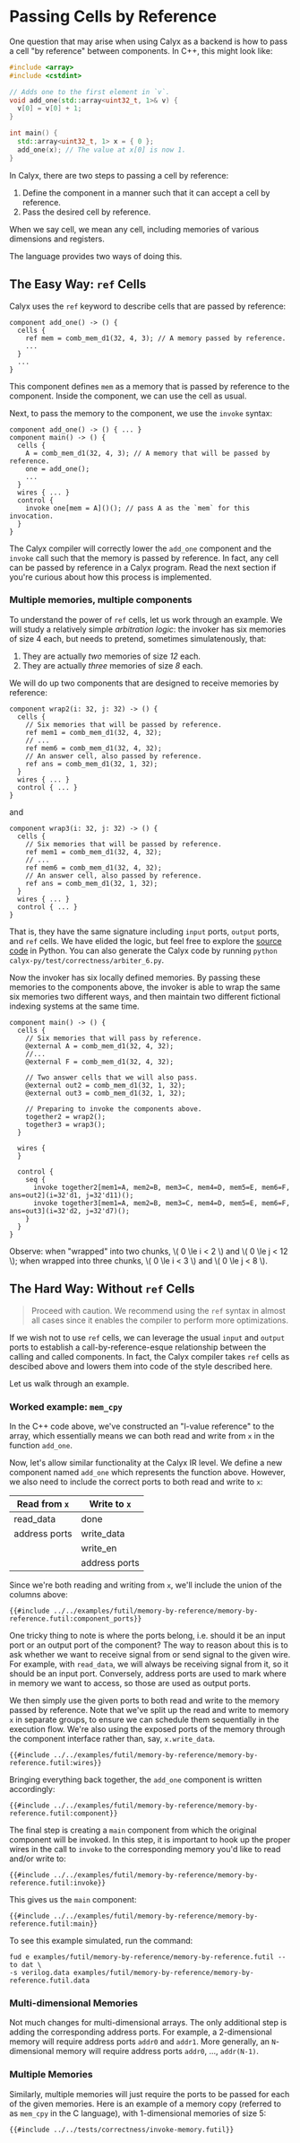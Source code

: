 # Passing Cells by Reference

One question that may arise when using Calyx as a backend is how to
pass a cell "by reference" between components. In C++, this might look like:
```C++
#include <array>
#include <cstdint>

// Adds one to the first element in `v`.
void add_one(std::array<uint32_t, 1>& v) {
  v[0] = v[0] + 1;
}

int main() {
  std::array<uint32_t, 1> x = { 0 };
  add_one(x); // The value at x[0] is now 1.
}
```

In Calyx, there are two steps to passing a cell by reference:
1. Define the component in a manner such that it can accept a cell by reference.
2. Pass the desired cell by reference.

When we say cell, we mean any cell, including memories of various dimensions and registers.

The language provides two ways of doing this.

## The Easy Way: `ref` Cells

Calyx uses the `ref` keyword to describe cells that are passed by reference:

```
component add_one() -> () {
  cells {
    ref mem = comb_mem_d1(32, 4, 3); // A memory passed by reference.
    ...
  }
  ...
}
```

This component defines `mem` as a memory that is passed by reference to the component.
Inside the component, we can use the cell as usual.

Next, to pass the memory to the component, we use the `invoke` syntax:
```
component add_one() -> () { ... }
component main() -> () {
  cells {
    A = comb_mem_d1(32, 4, 3); // A memory that will be passed by reference.
    one = add_one();
    ...
  }
  wires { ... }
  control {
    invoke one[mem = A]()(); // pass A as the `mem` for this invocation.
  }
}
```

The Calyx compiler will correctly lower the `add_one` component and the `invoke` call such that the memory is passed by reference.
In fact, any cell can be passed by reference in a Calyx program.
Read the next section if you're curious about how this process is implemented.

### Multiple memories, multiple components

To understand the power of `ref` cells, let us work through an example.
We will study a relatively simple _arbitration logic_:
the invoker has six memories of size 4 each, but needs to pretend, sometimes simulatenously, that:
1. They are actually _two_ memories of size _12_ each.
2. They are actually _three_ memories of size _8_ each.


We will do up two components that are designed to receive memories by reference:

```
component wrap2(i: 32, j: 32) -> () {
  cells {
    // Six memories that will be passed by reference.
    ref mem1 = comb_mem_d1(32, 4, 32);
    // ...
    ref mem6 = comb_mem_d1(32, 4, 32);
    // An answer cell, also passed by reference.
    ref ans = comb_mem_d1(32, 1, 32);
  }
  wires { ... }
  control { ... }
}
```
and
```
component wrap3(i: 32, j: 32) -> () {
  cells {
    // Six memories that will be passed by reference.
    ref mem1 = comb_mem_d1(32, 4, 32);
    // ...
    ref mem6 = comb_mem_d1(32, 4, 32);
    // An answer cell, also passed by reference.
    ref ans = comb_mem_d1(32, 1, 32);
  }
  wires { ... }
  control { ... }
}
```

That is, they have the same signature including `input` ports, `output` ports, and `ref` cells.
We have elided the logic, but feel free to explore the [source code][arbiter_6.py] in Python. You can also generate the Calyx code by running `python calyx-py/test/correctness/arbiter_6.py`.

Now the invoker has six locally defined memories.
By passing these memories to the components above, the invoker is able to wrap the same six memories two different ways, and then maintain two different fictional indexing systems at the same time.

```
component main() -> () {
  cells {
    // Six memories that will pass by reference.
    @external A = comb_mem_d1(32, 4, 32);
    //...
    @external F = comb_mem_d1(32, 4, 32);

    // Two answer cells that we will also pass.
    @external out2 = comb_mem_d1(32, 1, 32);
    @external out3 = comb_mem_d1(32, 1, 32);

    // Preparing to invoke the components above.
    together2 = wrap2();
    together3 = wrap3();
  }

  wires {
  }

  control {
    seq {
      invoke together2[mem1=A, mem2=B, mem3=C, mem4=D, mem5=E, mem6=F, ans=out2](i=32'd1, j=32'd11)();
      invoke together3[mem1=A, mem2=B, mem3=C, mem4=D, mem5=E, mem6=F, ans=out3](i=32'd2, j=32'd7)();
    }
  }
}
```

Observe: when "wrapped" into two chunks, \\( 0 \le i < 2 \\) and \\( 0 \le j < 12 \\); when wrapped into three chunks, \\( 0 \le i < 3 \\) and \\( 0 \le j < 8 \\).


## The Hard Way: Without `ref` Cells

> Proceed with caution. We recommend using the `ref` syntax in almost all cases since it enables the compiler to perform more optimizations.

If we wish not to use `ref` cells, we can leverage the usual `input` and `output` ports to establish a call-by-reference-esque relationship between the calling and called components.
In fact, the Calyx compiler takes `ref` cells as descibed above and lowers them into code of the style described here.

Let us walk through an example.

### Worked example: `mem_cpy`

In the C++ code above, we've constructed an "l-value reference" to the array,
which essentially means we can both read and write from `x` in the function
`add_one`.

Now, let's allow similar functionality at the Calyx IR level.
We define a new component named `add_one` which represents the function
above. However, we also need to include the correct ports to both read
and write to `x`:

|  Read from `x` | Write to `x`  |
|----------------|---------------|
| read_data      | done          |
| address ports  | write_data    |
|                | write_en      |
|                | address ports |

Since we're both reading and writing from `x`, we'll
include the union of the columns above:
```
{{#include ../../examples/futil/memory-by-reference/memory-by-reference.futil:component_ports}}
```

One tricky thing to note is where the ports belong, i.e. should it be
an input port or an output port of the component? The way to reason about this
is to ask whether we want to receive signal from or send signal to the given wire. For example,
with `read_data`, we will always be receiving signal from it, so it should be an input port.
Conversely, address ports are used to mark where in memory we want to access,
so those are used as output ports.

We then simply use the given ports to both read and write to the memory passed
by reference. Note that we've split up the read and write to memory `x` in separate groups,
to ensure we can schedule them sequentially in the execution flow.
We're also using the exposed ports of the memory through the component interface rather than,
say, `x.write_data`.
```
{{#include ../../examples/futil/memory-by-reference/memory-by-reference.futil:wires}}
```

Bringing everything back together, the `add_one` component is written accordingly:
```
{{#include ../../examples/futil/memory-by-reference/memory-by-reference.futil:component}}
```

The final step is creating a `main` component from which the original component
will be invoked. In this step, it is important to hook up the proper wires in the
call to `invoke` to the corresponding memory you'd like to read and/or write to:
```
{{#include ../../examples/futil/memory-by-reference/memory-by-reference.futil:invoke}}
```

This gives us the `main` component:
```
{{#include ../../examples/futil/memory-by-reference/memory-by-reference.futil:main}}
```

To see this example simulated, run the command:
```
fud e examples/futil/memory-by-reference/memory-by-reference.futil --to dat \
-s verilog.data examples/futil/memory-by-reference/memory-by-reference.futil.data
```

### Multi-dimensional Memories
Not much changes for multi-dimensional arrays. The only additional step is adding
the corresponding address ports. For example, a 2-dimensional memory will require address ports
`addr0` and `addr1`. More generally, an `N`-dimensional memory will require address ports
`addr0`, ..., `addr(N-1)`.

### Multiple Memories
Similarly, multiple memories will just require the ports to be passed for each of the given memories.
Here is an example of a memory copy (referred to as `mem_cpy` in the C language), with 1-dimensional memories of size 5:
```
{{#include ../../tests/correctness/invoke-memory.futil}}
```

[arbiter_6.py]: https://github.com/calyxir/calyx/blob/main/calyx-py/test/correctness/arbiter_6.py